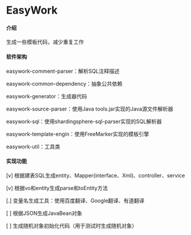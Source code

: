 # EasyWork

#### 介绍
生成一些模板代码，减少重复工作

#### 软件架构
easywork-comment-parser：解析SQL注释描述

easywork-common-dependency：抽象公共依赖

easywork-generator：生成器代码

easywork-source-parser：使用Java tools.jar实现的Java源文件解析器

easywork-sql：使用shardingsphere-sql-parser实现的SQL解析器

easywork-template-engin：使用FreeMarker实现的模板引擎

easywork-util：工具类


#### 实现功能
[v] 根据建表SQL生成entity、Mapper(interface、Xml)、controller、service

[v] 根据vo和entity生成parse和toEntity方法

[.] 变量名生成工具：使用百度翻译、Google翻译、有道翻译

[ ] 根据JSON生成JavaBean对象

[ ] 生成随机对象初始化代码（用于测试时生成随机对象）


